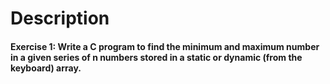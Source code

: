 # Description

#### Exercise 1: Write a C program to find the minimum and maximum number in a given series of n numbers stored in a static or dynamic (from the keyboard) array.